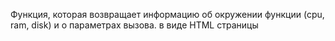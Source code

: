 Функция, которая возвращает информацию об окружении функции (cpu, ram, disk) и о параметрах вызова.
в виде HTML страницы
